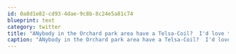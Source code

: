 ```yaml
---
id: 0a8d1e82-cd93-4dae-9c8b-8c24e5a81c74
blueprint: text
category: twitter
title: "ANybody in the Orchard park area have a Telsa-Coil?  I'd love to fire it u beside this wacko."
caption: "ANybody in the Orchard park area have a Telsa-Coil?  I'd love to fire it u beside this wacko."
---
```

